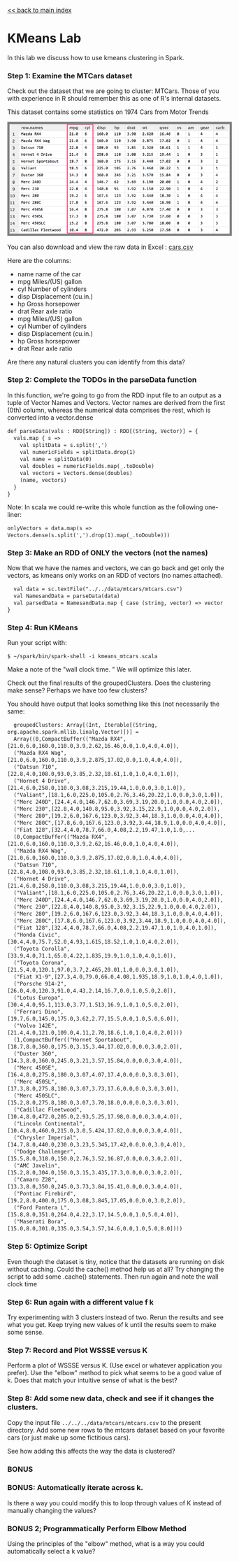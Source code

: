 [<< back to main index](../../README.md) 

KMeans Lab
==========

In this lab we discuss how to use kmeans clustering in Spark.

### Step 1: Examine the MTCars dataset

Check out the dataset that we are going to cluster: MTCars. Those of you
with experience in R should remember this as one of R's internal datasets.

This dataset contains some statistics on 1974 Cars from Motor Trends

<img src="../../images/6.1-cars2.png" style="border: 5px solid grey; max-width:100%;" />

You can also download and view the raw data in Excel : [cars.csv](../../data/mtcars/mtcars.csv)

Here are the columns:
* name   name of the car
*  mpg   Miles/(US) gallon                        
*  cyl   Number of cylinders                      
*  disp  Displacement (cu.in.)                    
*  hp    Gross horsepower                         
*  drat  Rear axle ratio            
*  mpg   Miles/(US) gallon                        
*  cyl   Number of cylinders                      
*  disp  Displacement (cu.in.)                    
*  hp    Gross horsepower                         
*  drat  Rear axle ratio            

Are there any natural clusters you can identify from this data?

### Step 2: Complete the TODOs in the parseData function

In this function, we're going to go from the RDD input file
to an output as a tuple of Vector Names and Vectors.  Vector 
names are derived from the first (0th) column, whereas the
numerical data comprises the rest, which is converted into
a vector.dense

    def parseData(vals : RDD[String]) : RDD[(String, Vector)] = {
      vals.map { s =>
        val splitData = s.split(',')
        val numericFields = splitData.drop(1)
        val name = splitData(0)
        val doubles = numericFields.map(_.toDouble)
        val vectors = Vectors.dense(doubles)
        (name, vectors)
      }
    }


Note: In scala we could re-write this whole function as the following one-liner:

    onlyVectors = data.map(s => Vectors.dense(s.split(',').drop(1).map(_.toDouble)))

### Step 3: Make an RDD of ONLY the vectors (not the names)

Now that we have the names and vectors, we can go back
and get only the vectors, as kmeans only works on an RDD 
of vectors (no names attached).

      val data = sc.textFile("../../data/mtcars/mtcars.csv")
      val NamesandData = parseData(data)
      val parsedData = NamesandData.map { case (string, vector) => vector } 


### Step 4: Run KMeans

Run your script with:

    $ ~/spark/bin/spark-shell -i kmeans_mtcars.scala


Make a note of the "wall clock time. " We will optimize this later.

Check out the final results of the groupedClusters.  Does the clustering make sense?  Perhaps
we have too few clusters?

You should have output that looks something like this (not necessarily the same:

      groupedClusters: Array[(Int, Iterable[(String, org.apache.spark.mllib.linalg.Vector)])] = 
      Array((0,CompactBuffer(("Mazda RX4",[21.0,6.0,160.0,110.0,3.9,2.62,16.46,0.0,1.0,4.0,4.0]), 
      ("Mazda RX4 Wag",[21.0,6.0,160.0,110.0,3.9,2.875,17.02,0.0,1.0,4.0,4.0]), 
      ("Datsun 710",[22.8,4.0,108.0,93.0,3.85,2.32,18.61,1.0,1.0,4.0,1.0]), 
      ("Hornet 4 Drive",[21.4,6.0,258.0,110.0,3.08,3.215,19.44,1.0,0.0,3.0,1.0]), 
      ("Valiant",[18.1,6.0,225.0,105.0,2.76,3.46,20.22,1.0,0.0,3.0,1.0]), 
      ("Merc 240D",[24.4,4.0,146.7,62.0,3.69,3.19,20.0,1.0,0.0,4.0,2.0]), 
      ("Merc 230",[22.8,4.0,140.8,95.0,3.92,3.15,22.9,1.0,0.0,4.0,2.0]), 
      ("Merc 280",[19.2,6.0,167.6,123.0,3.92,3.44,18.3,1.0,0.0,4.0,4.0]), 
      ("Merc 280C",[17.8,6.0,167.6,123.0,3.92,3.44,18.9,1.0,0.0,4.0,4.0]), 
      ("Fiat 128",[32.4,4.0,78.7,66.0,4.08,2.2,19.47,1.0,1.0,...
      (0,CompactBuffer(("Mazda RX4",[21.0,6.0,160.0,110.0,3.9,2.62,16.46,0.0,1.0,4.0,4.0]), 
      ("Mazda RX4 Wag",[21.0,6.0,160.0,110.0,3.9,2.875,17.02,0.0,1.0,4.0,4.0]), 
      ("Datsun 710",[22.8,4.0,108.0,93.0,3.85,2.32,18.61,1.0,1.0,4.0,1.0]), 
      ("Hornet 4 Drive",[21.4,6.0,258.0,110.0,3.08,3.215,19.44,1.0,0.0,3.0,1.0]), 
      ("Valiant",[18.1,6.0,225.0,105.0,2.76,3.46,20.22,1.0,0.0,3.0,1.0]), 
      ("Merc 240D",[24.4,4.0,146.7,62.0,3.69,3.19,20.0,1.0,0.0,4.0,2.0]), 
      ("Merc 230",[22.8,4.0,140.8,95.0,3.92,3.15,22.9,1.0,0.0,4.0,2.0]), 
      ("Merc 280",[19.2,6.0,167.6,123.0,3.92,3.44,18.3,1.0,0.0,4.0,4.0]), 
      ("Merc 280C",[17.8,6.0,167.6,123.0,3.92,3.44,18.9,1.0,0.0,4.0,4.0]), 
      ("Fiat 128",[32.4,4.0,78.7,66.0,4.08,2.2,19.47,1.0,1.0,4.0,1.0]), 
      ("Honda Civic",[30.4,4.0,75.7,52.0,4.93,1.615,18.52,1.0,1.0,4.0,2.0]), 
      ("Toyota Corolla",[33.9,4.0,71.1,65.0,4.22,1.835,19.9,1.0,1.0,4.0,1.0]), 
      ("Toyota Corona",[21.5,4.0,120.1,97.0,3.7,2.465,20.01,1.0,0.0,3.0,1.0]), 
      ("Fiat X1-9",[27.3,4.0,79.0,66.0,4.08,1.935,18.9,1.0,1.0,4.0,1.0]), 
      ("Porsche 914-2",[26.0,4.0,120.3,91.0,4.43,2.14,16.7,0.0,1.0,5.0,2.0]), 
      ("Lotus Europa",[30.4,4.0,95.1,113.0,3.77,1.513,16.9,1.0,1.0,5.0,2.0]), 
      ("Ferrari Dino",[19.7,6.0,145.0,175.0,3.62,2.77,15.5,0.0,1.0,5.0,6.0]),
      ("Volvo 142E",[21.4,4.0,121.0,109.0,4.11,2.78,18.6,1.0,1.0,4.0,2.0])))
      (1,CompactBuffer(("Hornet Sportabout",[18.7,8.0,360.0,175.0,3.15,3.44,17.02,0.0,0.0,3.0,2.0]), 
      ("Duster 360",[14.3,8.0,360.0,245.0,3.21,3.57,15.84,0.0,0.0,3.0,4.0]), 
      ("Merc 450SE",[16.4,8.0,275.8,180.0,3.07,4.07,17.4,0.0,0.0,3.0,3.0]), 
      ("Merc 450SL",[17.3,8.0,275.8,180.0,3.07,3.73,17.6,0.0,0.0,3.0,3.0]), 
      ("Merc 450SLC",[15.2,8.0,275.8,180.0,3.07,3.78,18.0,0.0,0.0,3.0,3.0]), 
      ("Cadillac Fleetwood",[10.4,8.0,472.0,205.0,2.93,5.25,17.98,0.0,0.0,3.0,4.0]), 
      ("Lincoln Continental",[10.4,8.0,460.0,215.0,3.0,5.424,17.82,0.0,0.0,3.0,4.0]), 
      ("Chrysler Imperial",[14.7,8.0,440.0,230.0,3.23,5.345,17.42,0.0,0.0,3.0,4.0]), 
      ("Dodge Challenger",[15.5,8.0,318.0,150.0,2.76,3.52,16.87,0.0,0.0,3.0,2.0]), 
      ("AMC Javelin",[15.2,8.0,304.0,150.0,3.15,3.435,17.3,0.0,0.0,3.0,2.0]), 
      ("Camaro Z28",[13.3,8.0,350.0,245.0,3.73,3.84,15.41,0.0,0.0,3.0,4.0]), 
      ("Pontiac Firebird",[19.2,8.0,400.0,175.0,3.08,3.845,17.05,0.0,0.0,3.0,2.0]), 
      ("Ford Pantera L",[15.8,8.0,351.0,264.0,4.22,3.17,14.5,0.0,1.0,5.0,4.0]), 
      ("Maserati Bora",[15.0,8.0,301.0,335.0,3.54,3.57,14.6,0.0,1.0,5.0,8.0])))

### Step 5: Optimize Script

Even though the dataset is tiny, notice that the datasets are running on disk without 
caching.  Could the cache() method help us at all?  Try changing the script to add some 
.cache() statements. Then run again and note the wall clock time

### Step 6: Run again with a different value f k

Try experimenting with 3 clusters instead of two.  Rerun the results and see what you get.
Keep trying new values of k until the results seem to make some sense.

### Step 7: Record and Plot WSSSE versus K

Perform a plot of WSSSE versus K.  (Use excel or whatever application you prefer). Use the 
"elbow" method to pick what seems to be a good value of k.  Does that match your intuitive 
sense of what is the best?

### Step 8: Add some new data, check and see if it changes the clusters.

Copy the input file `../../../data/mtcars/mtcars.csv` to the present directory.
Add some new rows to the mtcars dataset based on your favorite cars (or just
make up some fictitious cars).

See how adding this affects the way the data is clustered?

### BONUS

### BONUS: Automatically iterate across k.

Is there a way you could modify this to loop through values of K instead of 
manually changing the values?  

### BONUS 2; Programmatically Perform Elbow Method

Using the principles of the "elbow" method, what is a way you could automatically
select a k value?
